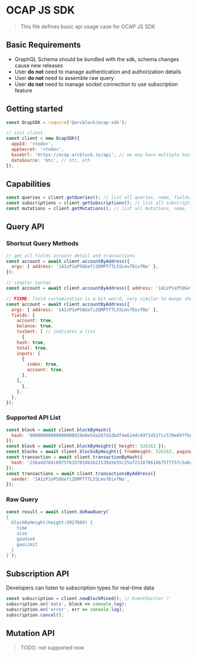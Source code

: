# OCAP JS SDK

> This file defines basic api usage case for OCAP JS SDK

## Basic Requirements

- GraphQL Schema should be bundled with the sdk, schema changes cause new releases
- User **do not** need to manage authentication and authorization details
- User **do not** need to assemble raw query
- User **do not** need to manage socket connection to use subscription feature

## Getting started

```javascript
const OcapSDK = require('@arcblock/ocap-sdk');

// init client
const client = new OcapSDK({
  appId: '<todo>',
  appSecret: '<todo>',
  baseUrl: 'https://ocap.arcblock.io/api', // we may have multiple hosts in future
  dataSource: 'btc', // btc, eth
});
```

## Capabilities

```javascript
const queries = client.getQueries(); // list all queries, name, fields, args
const subscriptions = client.getSubscriptions(); // list all subscriptions, name, fields, args
const mutations = client.getMutations(); // list all mutations, name, fields, args
```

## Query API

### Shortcut Query Methods

```javascript
// get all fields account detail and transactions
const account = await client.accountByAddress({
  args: { address: '1A1zP1eP5QGefi2DMPTfTL5SLmv7DivfNa' },
});

// simpler syntax
const account = await client.accountByAddress({ address: '1A1zP1eP5QGefi2DMPTfTL5SLmv7DivfNa' });

// FIXME: field customization is a bit weird, very similar to mongo shell field selection
const account = await client.accountByAddress({
  args: { address: '1A1zP1eP5QGefi2DMPTfTL5SLmv7DivfNa' },
  fields: {
    account: true,
    balance: true,
    txsSent: [ // indicates a list
      {
	hash: true,
	total: true,
	inputs: [
	  {
	    index: true,
	    account: true,
	  },
	],
      },
    ],
  },
});
```

### Supported API List

```javascript
const block = await client.blockByHash({
  hash: '00000000000000000029e8e5da267d2dbdf4e614dc6971451fcc570e897fbddf',
});
const block = await client.blockByHeight({ height: 526162 });
const blocks = await client.blocksByHeight({ fromHeight: 526162, paging: { size: 12 } });
const transaction = await client.transactionByHash({
  hash: '256add784c8975fb357010b1b21539a5e55c25af231870616675ff757c5a64f5',
});
const transactions = await client.transactionsByAddress({
  sender: '1A1zP1eP5QGefi2DMPTfTL5SLmv7DivfNa',
});
```

### Raw Query

```javascript
const result = await client.doRawQuery(`
{
  blockByHeight(height:5027689) {
    time
    size
    gasUsed
    gasLimit
  }
}`);
```

## Subscription API

Developers can listen to subscription types for real-time data

```javascript
const subscription = client.newBlockMined(); // EventEmitter ?
subscription.on('data', block => console.log);
subscription.on('error', err => console.log);
subscription.cancel();
```

## Mutation API

> TODO: not supported now
